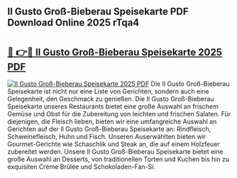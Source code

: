 ## Il Gusto Groß-Bieberau Speisekarte PDF Download Online 2025 rTqa4

# <h2><a href="http://gce8fvp.nevu.top/?p=Il+Gusto+Gro%c3%9f-Bieberau+Speisekarte">🔗 👉🔴 Il Gusto Groß-Bieberau Speisekarte 2025 PDF</a></h2>

[![Il Gusto Groß-Bieberau Speisekarte 2025 PDF](https://i.imgur.com/dBaPXMq.png)](http://gce8fvp.nevu.top/?p=Il+Gusto+Gro%c3%9f-Bieberau+Speisekarte)
Die Il Gusto Groß-Bieberau Speisekarte ist nicht nur eine Liste von Gerichten, sondern auch eine Gelegenheit, den Geschmack zu genießen. Die Il Gusto Groß-Bieberau Speisekarte unseres Restaurants bietet eine große Auswahl an frischem Gemüse und Obst für die Zubereitung von leichten und frischen Salaten. Für diejenigen, die Fleisch lieben, bieten wir eine umfangreiche Auswahl an Gerichten auf der Il Gusto Groß-Bieberau Speisekarte an: Rindfleisch, Schweinefleisch, Huhn und Fisch. Unseren Auserwählten bieten wir Gourmet-Gerichte wie Schaschlik und Steak an, die auf einem Holzfeuer zubereitet werden. Unsere Il Gusto Groß-Bieberau Speisekarte bietet eine große Auswahl an Desserts, von traditionellen Torten und Kuchen bis hin zu exquisiten Crème Brûlée und Schokoladen-Fan-Si.

